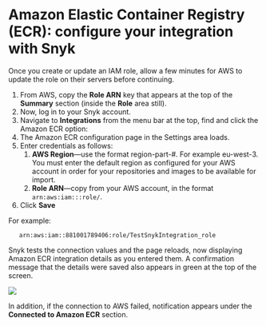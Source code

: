 # Amazon Elastic Container Registry (ECR): configure your integration with Snyk

Once you create or update an IAM role, allow a few minutes for AWS to update the role on their servers before continuing.

1. From AWS, copy the **Role ARN** key that appears at the top of the **Summary** section (inside the **Role** area still).
2. Now, log in to your Snyk account.
3. Navigate to **Integrations** from the menu bar at the top, find and click the Amazon ECR option:
4. The Amazon ECR configuration page in the Settings area loads.
5. Enter credentials as follows:
   1. **AWS Region**—use the format region-part-#. For example eu-west-3. You must enter the default region as configured for your AWS account in order for your repositories and images to be available for import.
   2. **Role ARN**—copy from your AWS account, in the format `arn:aws:iam:::role/`.
6. Click **Save**

For example:

```
   arn:aws:iam::881001789406:role/TestSnykIntegration_role
```

Snyk tests the connection values and the page reloads, now displaying Amazon ECR integration details as you entered them. A confirmation message that the details were saved also appears in green at the top of the screen.

![](../../../../.gitbook/assets/uuid-49671392-b5d5-389d-66c8-86b3daf9a2e1-en.png)

In addition, if the connection to AWS failed, notification appears under the **Connected to Amazon ECR** section.
